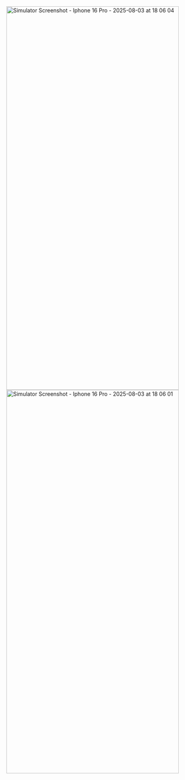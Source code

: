 <img width="450" height="1000" alt="Simulator Screenshot - Iphone 16 Pro - 2025-08-03 at 18 06 04" src="https://github.com/user-attachments/assets/9ffb7212-efd9-4724-9a5a-65761a8e353c" />
<img width="450" height="1000" alt="Simulator Screenshot - Iphone 16 Pro - 2025-08-03 at 18 06 01" src="https://github.com/user-attachments/assets/7cb41520-d89d-4703-a29d-ee10df6a7ff8" />
